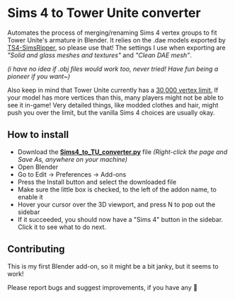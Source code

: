 # Sims 4 to Tower Unite converter
 Automates the process of merging/renaming Sims 4 vertex groups to fit Tower Unite's armature in Blender. It relies on the .dae models exported by [TS4-SimsRipper](https://github.com/thepancake1/TS4-SimRipper), so please use that! The settings I use when exporting are *"Solid and glass meshes and textures"* and *"Clean DAE mesh"*.
 
 *(i have no idea if .obj files would work too, never tried! Have fun being a pioneer if you want~)*
 
 Also keep in mind that Tower Unite currently has a [30,000 vertex limit.](https://towerunite.com/sdk/rules) If your model has more vertices than this, many players might not be able to see it in-game! Very detailed things, like modded clothes and hair, might push you over the limit, but the vanilla Sims 4 choices are usually okay.

## How to install
* Download the **[Sims4_to_TU_converter.py](https://raw.githubusercontent.com/Lunarexxy/Sims4-to-TU-converter/main/Sims4_to_TU_converter.py)** file *(Right-click the page and Save As, anywhere on your machine)*
* Open Blender
* Go to Edit -> Preferences -> Add-ons
* Press the Install button and select the downloaded file
* Make sure the little box is checked, to the left of the addon name, to enable it
* Hover your cursor over the 3D viewport, and press N to pop out the sidebar
* If it succeeded, you should now have a "Sims 4" button in the sidebar. Click it to see what to do next.

## Contributing
This is my first Blender add-on, so it might be a bit janky, but it seems to work!

Please report bugs and suggest improvements, if you have any 💖
